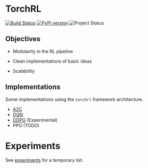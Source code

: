 # TorchRL

[![Build Status](https://travis-ci.org/activatedgeek/torchrl.svg?branch=master)](https://travis-ci.org/activatedgeek/torchrl)
[![PyPI version](https://badge.fury.io/py/torchrl.svg)](https://pypi.org/project/torchrl/)
![Project Status](https://img.shields.io/badge/status-alpha-orange.svg)


## Objectives

* Modularity in the RL pipeline

* Clean implementations of basic ideas

* Scalability

## Implementations

Some implementations using the `torchrl` framework architecture.

* [A2C](./experiments/a2c.py)
* [DQN](./experiments/dqn.py)
* [DDPG](./experiments/ddpg.py) (Experimental)
* PPO (TODO)

# Experiments

See [experiments](./experiments.md) for a temporary list.
